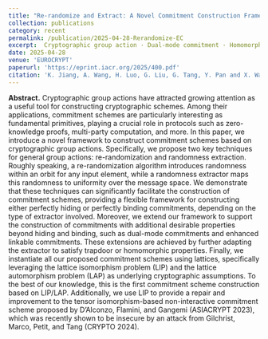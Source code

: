 ```yaml
---
title: "Re-randomize and Extract: A Novel Commitment Construction Framework Based on Group Actions"
collection: publications
category: recent
permalink: /publication/2025-04-28-Rerandomize-EC
excerpt:  Cryptographic group action · Dual-mode commitment · Homomorphic commitment · Lattice isomorphism problem
date: 2025-04-28
venue: 'EUROCRYPT'
paperurl: 'https://eprint.iacr.org/2025/400.pdf'
citation: 'K. Jiang, A. Wang, H. Luo, G. Liu, G. Tang, Y. Pan and X. Wang. Re-randomize and Extract: A Novel Commitment Construction Framework Based on Group Actions. In: Fehr, S., Fouque, PA. (eds) Advances in Cryptology – EUROCRYPT 2025. EUROCRYPT 2025. Lecture Notes in Computer Science, vol 15602. Springer, Cham. https://doi.org/10.1007/978-3-031-91124-8_5'
---
```

**Abstract.** Cryptographic group actions have attracted growing attention as a useful tool for constructing cryptographic schemes. Among their applications, commitment schemes are particularly interesting as fundamental primitives, playing a crucial role in protocols such as zero-knowledge proofs, multi-party computation, and more.
In this paper, we introduce a novel framework to construct commitment schemes based on cryptographic group actions. Specifically, we propose two key techniques for general group actions: re-randomization and randomness extraction. Roughly speaking, a re-randomization algorithm introduces randomness within an orbit for any input element, while a randomness extractor maps this randomness to uniformity over the message space. We demonstrate that these techniques can significantly facilitate the construction of commitment schemes, providing a flexible framework for constructing either perfectly hiding or perfectly binding commitments, depending on the type of extractor involved. Moreover, we extend our framework to support the construction of commitments with additional desirable properties beyond hiding and binding, such as dual-mode commitments and enhanced linkable commitments. These extensions are achieved by further adapting the extractor to satisfy trapdoor or homomorphic properties. Finally, we instantiate all our proposed commitment schemes using lattices, specifically leveraging the lattice isomorphism problem (LIP) and the lattice automorphism problem (LAP) as underlying cryptographic assumptions. To the best of our knowledge, this is the first commitment scheme construction based on LIP/LAP. Additionally, we use LIP to provide a repair and improvement to the tensor isomorphism-based non-interactive commitment scheme proposed by D’Alconzo, Flamini, and Gangemi (ASIACRYPT 2023), which was recently shown to be insecure by an attack from Gilchrist, Marco, Petit, and Tang (CRYPTO 2024).